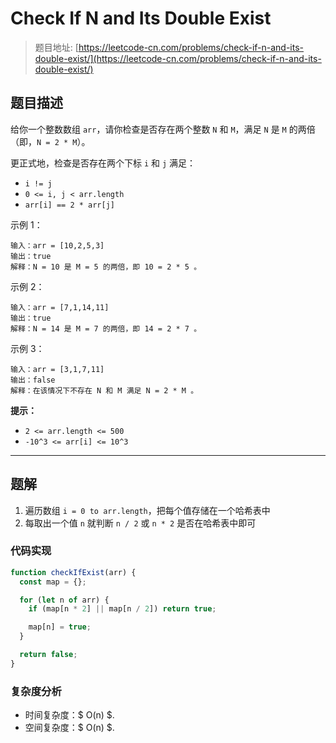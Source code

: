 # Check If N and Its Double Exist

> 题目地址: [https://leetcode-cn.com/problems/check-if-n-and-its-double-exist/](https://leetcode-cn.com/problems/check-if-n-and-its-double-exist/)

## 题目描述

给你一个整数数组 `arr`，请你检查是否存在两个整数 `N` 和 `M`，满足 `N` 是 `M` 的两倍（即，`N = 2 * M`）。

更正式地，检查是否存在两个下标 `i` 和 `j` 满足：

* `i != j`
* `0 <= i, j < arr.length`
* `arr[i] == 2 * arr[j]`

示例 1：

```
输入：arr = [10,2,5,3]
输出：true
解释：N = 10 是 M = 5 的两倍，即 10 = 2 * 5 。
```

示例 2：

```
输入：arr = [7,1,14,11]
输出：true
解释：N = 14 是 M = 7 的两倍，即 14 = 2 * 7 。
```

示例 3：

```
输入：arr = [3,1,7,11]
输出：false
解释：在该情况下不存在 N 和 M 满足 N = 2 * M 。
```

**提示：**

* `2 <= arr.length <= 500`
* `-10^3 <= arr[i] <= 10^3`

------

## 题解

1. 遍历数组 `i = 0 to arr.length`，把每个值存储在一个哈希表中
2. 每取出一个值 `n` 就判断 `n / 2` 或 `n * 2` 是否在哈希表中即可

### 代码实现

```js
function checkIfExist(arr) {
  const map = {};

  for (let n of arr) {
    if (map[n * 2] || map[n / 2]) return true;

    map[n] = true;
  }

  return false;
}
```

### 复杂度分析

* 时间复杂度：$ O(n) $.
* 空间复杂度：$ O(n) $.
